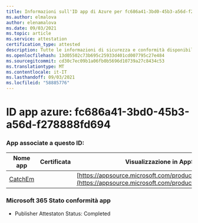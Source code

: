 ```yaml
---
title: Informazioni sull'ID app di Azure per fc686a41-3bd0-45b3-a56d-f278888fd694
ms.author: elmalova
author: elenamalova
ms.date: 09/03/2021
ms.topic: article
ms.service: attestation
certification_type: attested
description: Tutte le informazioni di sicurezza e conformità disponibili per fc686a41-3bd0-45b3-a56d-f278888fd694.
ms.openlocfilehash: 13d05502c73b695c25933d401cd007795c27e484
ms.sourcegitcommit: cd30c7ec09b1a06fb0b5696d10739a27c8434c53
ms.translationtype: MT
ms.contentlocale: it-IT
ms.lasthandoff: 09/03/2021
ms.locfileid: "58885776"
---
```

# <a name="azure-app-id-fc686a41-3bd0-45b3-a56d-f278888fd694"></a>ID app azure: fc686a41-3bd0-45b3-a56d-f278888fd694


### <a name="apps-associated-with-this-id"></a>App associate a questo ID:
| **Nome app** | **Certificata** | **Visualizzazione in AppSource** |
|--------------|---------------|-----------------------|
| [CatchEm](https://docs.microsoft.com/microsoft-365-app-certification/forward/WA200002639) |  | [https://appsource.microsoft.com/product/office/WA200002639](https://appsource.microsoft.com/product/office/WA200002639) |

### <a name="microsoft-365-app-compliance-status"></a>Microsoft 365 Stato conformità app
- Publisher Attestaton Status: Completed
